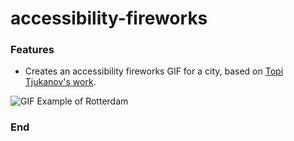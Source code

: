 # accessibility-fireworks


### Features

- Creates an accessibility fireworks GIF for a city, based on [Topi Tjukanov's work](https://tjukanov.org/accessibility-fireworks "Topi Tjukanov's work").

![GIF Example of Rotterdam](https://github.com/liorsteinberg/accessibility-fireworks/blob/main/Rotterdam,%20the%20Netherlands.gif?raw=true)

### End
